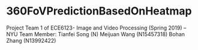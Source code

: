 # 360FoVPredictionBasedOnHeatmap
Project Team 1 of ECE6123- Image and Video Processing (Spring 2019) – NYU
Team Member:
  Tianfei Song (N)
  Meijuan Wang (N15457318)
  Bohan Zhang (N13992422)


